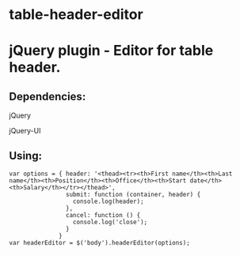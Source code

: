 # table-header-editor
# jQuery plugin - Editor for table header.

## Dependencies:
 jQuery
 
 jQuery-UI

## Using:
```
var options = { header: '<thead><tr><th>First name</th><th>Last name</th><th>Position</th><th>Office</th><th>Start date</th><th>Salary</th></tr></thead>',
                submit: function (container, header) {
                  console.log(header);
                },
                cancel: function () {
                  console.log('close');
                }
              }
var headerEditor = $('body').headerEditor(options);
```
